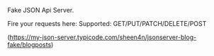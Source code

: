 Fake JSON Api Server.

Fire your requests here:
Supported: GET/PUT/PATCH/DELETE/POST

(https://my-json-server.typicode.com/sheen4n/jsonserver-blog-fake/blogposts)
